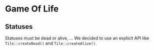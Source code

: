 # Game Of Life

## Statuses

Statuses must be dead or alive, ... We decided to use an explicit API like
`Tile::createDead()` and `Tile::createAlive()`.
